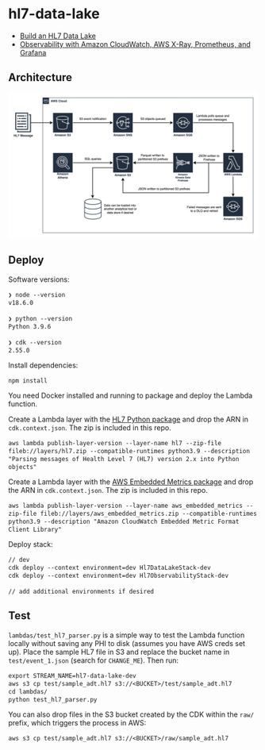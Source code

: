 # hl7-data-lake

* [Build an HL7 Data Lake](https://medium.com/p/e029e4af9c51)
* [Observability with Amazon CloudWatch, AWS X-Ray, Prometheus, and Grafana](https://medium.com/p/b15708eeddbe)

## Architecture

![HL7 Data Lake](images/Architecture_Diagram.png)

## Deploy 

Software versions:
```
❯ node --version
v18.6.0

❯ python --version
Python 3.9.6

❯ cdk --version
2.55.0
```

Install dependencies:
```
npm install
```

You need Docker installed and running to package and deploy the Lambda function.

Create a Lambda layer with the [HL7 Python package](https://pypi.org/project/hl7/) and drop the ARN in `cdk.context.json`. The zip is included in this repo.
```
aws lambda publish-layer-version --layer-name hl7 --zip-file fileb://layers/hl7.zip --compatible-runtimes python3.9 --description "Parsing messages of Health Level 7 (HL7) version 2.x into Python objects"
```

Create a Lambda layer with the [AWS Embedded Metrics package](https://pypi.org/project/aws-embedded-metrics/) and drop the ARN in `cdk.context.json`. The zip is included in this repo.
```
aws lambda publish-layer-version --layer-name aws_embedded_metrics --zip-file fileb://layers/aws_embedded_metrics.zip --compatible-runtimes python3.9 --description "Amazon CloudWatch Embedded Metric Format Client Library"
```

Deploy stack:
```
// dev
cdk deploy --context environment=dev Hl7DataLakeStack-dev
cdk deploy --context environment=dev Hl7ObservabilityStack-dev

// add additional environments if desired
```

## Test

`lambdas/test_hl7_parser.py` is a simple way to test the Lambda function locally without saving any PHI to disk (assumes you have AWS creds set up). 
Place the sample HL7 file in S3 and replace the bucket name in `test/event_1.json` (search for `CHANGE_ME`). Then run:

```
export STREAM_NAME=hl7-data-lake-dev
aws s3 cp test/sample_adt.hl7 s3://<BUCKET>/test/sample_adt.hl7
cd lambdas/
python test_hl7_parser.py
```

You can also drop files in the S3 bucket created by the CDK within the `raw/` prefix, which triggers the process in AWS:

```
aws s3 cp test/sample_adt.hl7 s3://<BUCKET>/raw/sample_adt.hl7
```
